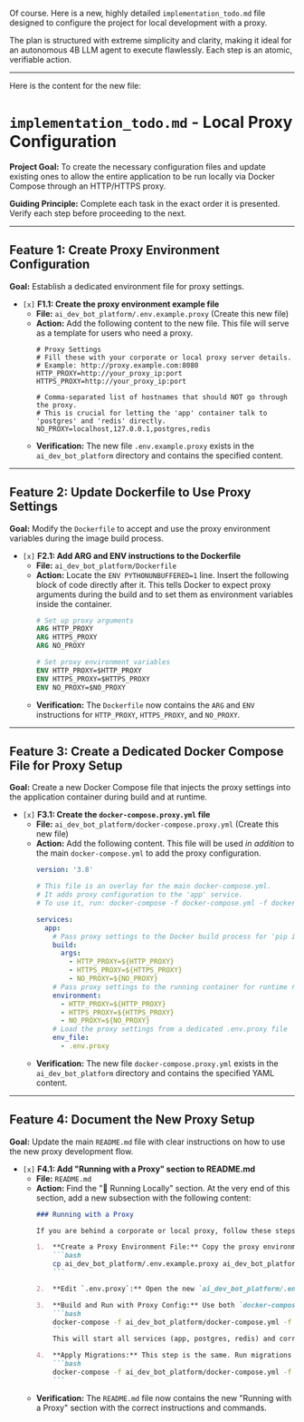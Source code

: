 Of course. Here is a new, highly detailed `implementation_todo.md` file designed to configure the project for local development with a proxy.

The plan is structured with extreme simplicity and clarity, making it ideal for an autonomous 4B LLM agent to execute flawlessly. Each step is an atomic, verifiable action.

---
Here is the content for the new file:

# `implementation_todo.md` - Local Proxy Configuration

**Project Goal:** To create the necessary configuration files and update existing ones to allow the entire application to be run locally via Docker Compose through an HTTP/HTTPS proxy.

**Guiding Principle:** Complete each task in the exact order it is presented. Verify each step before proceeding to the next.

---

## Feature 1: Create Proxy Environment Configuration

**Goal:** Establish a dedicated environment file for proxy settings.

*   `[x]` **F1.1: Create the proxy environment example file**
    *   **File:** `ai_dev_bot_platform/.env.example.proxy` (Create this new file)
    *   **Action:** Add the following content to the new file. This file will serve as a template for users who need a proxy.
        ```env
        # Proxy Settings
        # Fill these with your corporate or local proxy server details.
        # Example: http://proxy.example.com:8080
        HTTP_PROXY=http://your_proxy_ip:port
        HTTPS_PROXY=http://your_proxy_ip:port

        # Comma-separated list of hostnames that should NOT go through the proxy.
        # This is crucial for letting the 'app' container talk to 'postgres' and 'redis' directly.
        NO_PROXY=localhost,127.0.0.1,postgres,redis
        ```
    *   **Verification:** The new file `.env.example.proxy` exists in the `ai_dev_bot_platform` directory and contains the specified content.

---

## Feature 2: Update Dockerfile to Use Proxy Settings

**Goal:** Modify the `Dockerfile` to accept and use the proxy environment variables during the image build process.

*   `[x]` **F2.1: Add ARG and ENV instructions to the Dockerfile**
    *   **File:** `ai_dev_bot_platform/Dockerfile`
    *   **Action:** Locate the `ENV PYTHONUNBUFFERED=1` line. Insert the following block of code directly after it. This tells Docker to expect proxy arguments during the build and to set them as environment variables inside the container.
        ```dockerfile
        # Set up proxy arguments
        ARG HTTP_PROXY
        ARG HTTPS_PROXY
        ARG NO_PROXY

        # Set proxy environment variables
        ENV HTTP_PROXY=$HTTP_PROXY
        ENV HTTPS_PROXY=$HTTPS_PROXY
        ENV NO_PROXY=$NO_PROXY
        ```
    *   **Verification:** The `Dockerfile` now contains the `ARG` and `ENV` instructions for `HTTP_PROXY`, `HTTPS_PROXY`, and `NO_PROXY`.

---

## Feature 3: Create a Dedicated Docker Compose File for Proxy Setup

**Goal:** Create a new Docker Compose file that injects the proxy settings into the application container during build and at runtime.

*   `[x]` **F3.1: Create the `docker-compose.proxy.yml` file**
    *   **File:** `ai_dev_bot_platform/docker-compose.proxy.yml` (Create this new file)
    *   **Action:** Add the following content. This file will be used *in addition* to the main `docker-compose.yml` to add the proxy configuration.
        ```yaml
        version: '3.8'

        # This file is an overlay for the main docker-compose.yml.
        # It adds proxy configuration to the 'app' service.
        # To use it, run: docker-compose -f docker-compose.yml -f docker-compose.proxy.yml up

        services:
          app:
            # Pass proxy settings to the Docker build process for 'pip install'
            build:
              args:
                - HTTP_PROXY=${HTTP_PROXY}
                - HTTPS_PROXY=${HTTPS_PROXY}
                - NO_PROXY=${NO_PROXY}
            # Pass proxy settings to the running container for runtime requests (e.g., to LLM APIs)
            environment:
              - HTTP_PROXY=${HTTP_PROXY}
              - HTTPS_PROXY=${HTTPS_PROXY}
              - NO_PROXY=${NO_PROXY}
            # Load the proxy settings from a dedicated .env.proxy file
            env_file:
              - .env.proxy
        ```
    *   **Verification:** The new file `docker-compose.proxy.yml` exists in the `ai_dev_bot_platform` directory and contains the specified YAML content.

---

## Feature 4: Document the New Proxy Setup

**Goal:** Update the main `README.md` file with clear instructions on how to use the new proxy development flow.

*   `[x]` **F4.1: Add "Running with a Proxy" section to README.md**
    *   **File:** `README.md`
    *   **Action:** Find the "🚀 Running Locally" section. At the very end of this section, add a new subsection with the following content:
        ```markdown
        ### Running with a Proxy

        If you are behind a corporate or local proxy, follow these steps instead of the standard `docker-compose up`.

        1.  **Create a Proxy Environment File:** Copy the proxy environment template.
            ```bash
            cp ai_dev_bot_platform/.env.example.proxy ai_dev_bot_platform/.env.proxy
            ```

        2.  **Edit `.env.proxy`:** Open the new `ai_dev_bot_platform/.env.proxy` file and fill in your `HTTP_PROXY` and `HTTPS_PROXY` details.

        3.  **Build and Run with Proxy Config:** Use both `docker-compose.yml` and `docker-compose.proxy.yml` files. The `-f` flag allows you to specify multiple files, which are merged together.
            ```bash
            docker-compose -f ai_dev_bot_platform/docker-compose.yml -f ai_dev_bot_platform/docker-compose.proxy.yml up -d --build
            ```
            This will start all services (app, postgres, redis) and correctly inject your proxy settings into the `app` container for both the build process and runtime.

        4.  **Apply Migrations:** This step is the same. Run migrations inside the running `app` container:
            ```bash
            docker-compose -f ai_dev_bot_platform/docker-compose.yml -f ai_dev_bot_platform/docker-compose.proxy.yml exec app alembic upgrade head
            ```
        ```
    *   **Verification:** The `README.md` file now contains the new "Running with a Proxy" section with the correct instructions and commands.